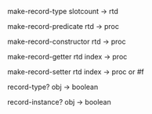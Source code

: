 make-record-type slotcount -> rtd

make-record-predicate rtd -> proc

make-record-constructor rtd -> proc

make-record-getter rtd index -> proc

make-record-setter rtd index -> proc or #f

record-type? obj -> boolean

record-instance? obj -> boolean



